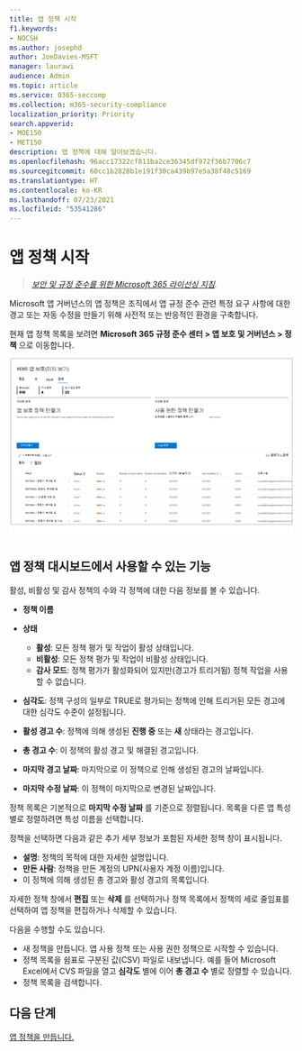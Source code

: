 ```yaml
---
title: 앱 정책 시작
f1.keywords:
- NOCSH
ms.author: josephd
author: JoeDavies-MSFT
manager: laurawi
audience: Admin
ms.topic: article
ms.service: O365-seccomp
ms.collection: m365-security-compliance
localization_priority: Priority
search.appverid:
- MOE150
- MET150
description: 앱 정책에 대해 알아보겠습니다.
ms.openlocfilehash: 96acc17322cf811ba2ce36345df972f36b7706c7
ms.sourcegitcommit: 60cc1b2828b1e191f30ca439b97e5a38f48c5169
ms.translationtype: HT
ms.contentlocale: ko-KR
ms.lasthandoff: 07/23/2021
ms.locfileid: "53541286"
---
```

# <a name="get-started-with-app-policies"></a>앱 정책 시작

>*[보안 및 규정 준수를 위한 Microsoft 365 라이선싱 지침](https://aka.ms/ComplianceSD).*

Microsoft 앱 거버넌스의 앱 정책은 조직에서 앱 규정 준수 관련 특정 요구 사항에 대한 경고 또는 자동 수정을 만들기 위해 사전적 또는 반응적인 환경을 구축합니다.

현재 앱 정책 목록을 보려면 **Microsoft 365 규정 준수 센터 > 앱 보호 및 거버넌스 > 정책** 으로 이동합니다.

![Microsoft 365 규정 준수 센터의 MAPG 정책 요약 페이지](..\media\manage-app-protection-governance\mapg-cc-policies.png)

## <a name="whats-available-on-the-app-policies-dashboard"></a>앱 정책 대시보드에서 사용할 수 있는 기능

활성, 비활성 및 감사 정책의 수와 각 정책에 대한 다음 정보를 볼 수 있습니다.

- **정책 이름**
- **상태**

  - **활성**: 모든 정책 평가 및 작업이 활성 상태입니다.
  - **비활성**: 모든 정책 평가 및 작업이 비활성 상태입니다.
  - **감사 모드**: 정책 평가가 활성화되어 있지만(경고가 트리거됨) 정책 작업을 사용할 수 없습니다.

- **심각도**: 정책 구성의 일부로 TRUE로 평가되는 정책에 인해 트리거된 모든 경고에 대한 심각도 수준이 설정됩니다.
- **활성 경고 수**: 정책에 의해 생성된 **진행 중** 또는 **새** 상태라는 경고입니다.
- **총 경고 수**: 이 정책의 활성 경고 및 해결된 경고입니다.
- **마지막 경고 날짜**: 마지막으로 이 정책으로 인해 생성된 경고의 날짜입니다.
- **마지막 수정 날짜**: 이 정책이 마지막으로 변경된 날짜입니다.

정책 목록은 기본적으로 **마지막 수정 날짜** 를 기준으로 정렬됩니다. 목록을 다른 앱 특성별로 정렬하려면 특성 이름을 선택합니다.

정책을 선택하면 다음과 같은 추가 세부 정보가 포함된 자세한 정책 창이 표시됩니다.

- **설명**: 정책의 목적에 대한 자세한 설명입니다.
- **만든 사람**: 정책을 만든 계정의 UPN(사용자 계정 이름)입니다.
- 이 정책에 의해 생성된 총 경고와 활성 경고의 목록입니다.

자세한 정책 창에서 **편집** 또는 **삭제** 를 선택하거나 정책 목록에서 정책의 세로 줄임표를 선택하여 앱 정책을 편집하거나 삭제할 수 있습니다.

다음을 수행할 수도 있습니다.

- 새 정책을 만듭니다. 앱 사용 정책 또는 사용 권한 정책으로 시작할 수 있습니다.
- 정책 목록을 쉼표로 구분된 값(CSV) 파일로 내보냅니다. 예를 들어 Microsoft Excel에서 CVS 파일을 열고 **심각도** 별에 이어 **총 경고 수** 별로 정렬할 수 있습니다.
- 정책 목록을 검색합니다.

## <a name="next-step"></a>다음 단계

[앱 정책을 만듭니다.](app-governance-app-policies-create.md)
